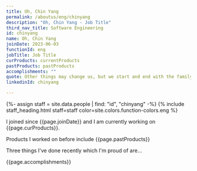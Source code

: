 ```yaml
---
title: Oh, Chin Yang
permalink: /aboutus/eng/chinyang
description: "Oh, Chin Yang - Job Title"
third_nav_title: Software Engineering
id: chinyang
name: Oh, Chin Yang
joinDate: 2023-06-03
functionId: eng
jobTitle: Job Title
curProducts: currentProducts
pastProducts: pastProducts
accomplishments: ""
quote: Other things may change us, but we start and end with the family.
linkedinId: chinyang

---
```


{%- assign staff = site.data.people | find: "id", "chinyang" -%}
{% include staff_heading.html staff=staff color=site.colors.function-colors.eng %}

<p>I joined since {{page.joinDate}} and I am currently working on {{page.curProducts}}.</p>

<p>Products I worked on before include {{page.pastProducts}}</p>

<p>Three things I've done recently which I'm proud of are...</p>
{{page.accomplishments}}

